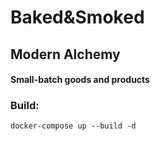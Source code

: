 # Baked&Smoked
## Modern Alchemy
#### Small-batch goods and products

### Build:
`docker-compose up --build -d`
